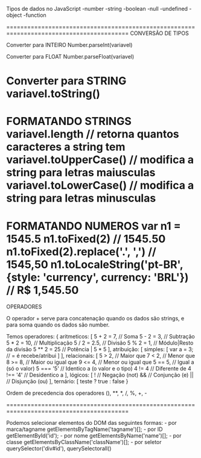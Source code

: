 Tipos de dados no JavaScript
    -number
    -string
    -boolean
    -null
    -undefined
    -object
    -function

=========================================================================================
CONVERSÃO DE TIPOS

Converter para INTEIRO
Number.parseInt(variavel)

Converter para FLOAT
Number.parseFloat(variavel)

Converter para STRING
variavel.toString()
=========================================================================================
FORMATANDO STRINGS
variavel.length // retorna quantos caracteres a string tem
variavel.toUpperCase() // modifica a string para letras maiusculas
variavel.toLowerCase() // modifica a string para letras minusculas
=========================================================================================
FORMATANDO NUMEROS
var n1 = 1545.5
n1.toFixed(2) // 1545.50
n1.toFixed(2).replace('.', ',') // 1545,50
n1.toLocaleString('pt-BR', {style: 'currency', currency: 'BRL'}) // R$ 1,545.50
=========================================================================================
OPERADORES

O operador + serve para concatenação quando os dados são strings, e para soma quando os dados são number.

Temos operadores: {
    aritmeticos: [
        5 + 2 = 7, // Soma
        5 - 2 = 3, // Subtração
        5 * 2 = 10, // Multiplicação
        5 / 2 = 2.5, // Divisão
        5 % 2 = 1, // Módulo|Resto da divisão
        5 ** 2 = 25 // Potência | 5 * 5
    ],
    atribuição: [
        simples: [
            var a = 3; // = é recebe/atribui
        ]
    ],
    relacionais: [
        5 > 2, // Maior que
        7 < 2, // Menor que
        8 >= 8, // Maior ou igual que
        9 <= 4, // Menor ou igual que 
        5 == 5, // Igual a (só o valor)
        5 === '5' // Identico a (o valor e o tipo)
        4 != 4 // Diferente de
        4 !== '4' // Desidentico a
    ],
    lógicos: [
        ! // Negação (not)
        && // Conjunção (e)
        || // Disjunção (ou)
    ],
    ternário: [
        teste ? true : false
}

Ordem de precedencia dos operadores
(),
**,
*, /, %, 
+, -

=========================================================================================

Podemos selecionar elementos do DOM das seguintes formas:
    - por marca/tagname
        getElementsByTagName('tagname')[];
    - por ID
        getElementById('id');
    - por nome
        getElementsByName('name')[];
    - por classe
        getElementsByClassName('className')[];
    - por seletor
        querySelector('div#id'),
        querySelectorall()
